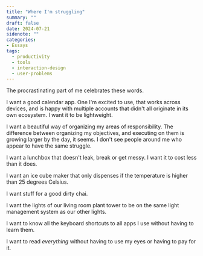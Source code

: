 ```yaml
---
title: "Where I'm struggling"
summary: ""
draft: false
date: 2024-07-21
sidenote: ""
categories:
- Essays
tags:
  - productivity
  - tools
  - interaction-design
  - user-problems
---
```

The procrastinating part of me celebrates these words.

I want a good calendar app. One I'm excited to use, that works across devices, and is happy with multiple accounts that didn't all originate in its own ecosystem. I want it to be lightweight.

I want a beautiful way of organizing my areas of responsibility. The difference between organizing my objectives, and executing on them is growing larger by the day, it seems. I don't see people around me who appear to have the same struggle.

I want a lunchbox that doesn't leak, break or get messy. I want it to cost less than it does.

I want an ice cube maker that only dispenses if the temperature is higher than 25 degrees Celsius.

I want stuff for a good dirty chai.

I want the lights of our living room plant tower to be on the same light management system as our other lights.

I want to know all the keyboard shortcuts to all apps I use without having to learn them.

I want to read _everything_ without having to use my eyes or having to pay for it.